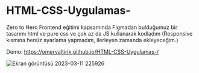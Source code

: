 # HTML-CSS-Uygulamas-
Zero to Hero Frontend eğitimi kapsamında Figmadan bulduğumuz bir tasarımı html ve pure css ve çok az da JS kullanarak kodladım
(Responsive kısmına henüz ayarlama yapmadım, ilerleyen zamanda ekleyeceğim.)

Demo: https://omeryaltirik.github.io/HTML-CSS-Uygulamas-/

![Ekran görüntüsü 2023-03-11 225926](https://user-images.githubusercontent.com/40443652/224509187-b17c2d48-71e3-44db-9789-7cb11313c6ef.jpeg)

